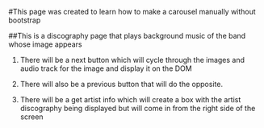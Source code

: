 #This page was created to learn how to make a carousel manually without bootstrap

##This is a discography page that plays background music of the band whose image appears

1. There will be a next button which will cycle through the images and audio track for the image and display it on the DOM
   
2. There will also be a previous button that will do the opposite.
   
3. There will be a get artist info which will create a box with the artist discography being displayed but will come in from the right side of the screen
